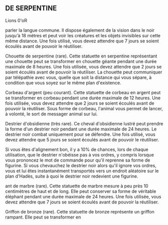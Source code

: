 ## DE SERPENTINE


Lions 0'oR

parler la langue commune. Il dispose également de la vision
dans le noir jusqu'à 18 mètres et peut voir les créatures et les
objets invisibles sur cette même distance. Une fois utilisé,
vous devez attendre que 7 jours se soient écoulés avant de
pouvoir le réutiliser.

Chouette de serpentine (rare). Cette statuette en
serpentine représentant une chouette peut se transformer en
chouette géante pendant une durée maximale de 8 heures.
Une fois utilisée, vous devez attendre que 2 jours se soient
écoulés avant de pouvoir la réutiliser. La chouette peut
communiquer par télépathie avec vous, quelle que soit la
distance qui vous sépare, à condition que vous soyez sur le
même plan d'existence.

Corbeau d'argent (peu courant). Cette statuette de
corbeau en argent peut se transformer en corbeau pendant
une durée maximale de 12 heures. Une fois utilisée, vous
devez attendre que 2 jours se soient écoulés avant de pouvoir
la réutiliser. Sous forme de corbeau, l'animal vous permet de
lancer, à volonté, le sort de messager animal sur lui.

Destrier d'obsidienne (très rare). Ce cheval d'obsidienne
lustré peut prendre la forme d'un destrier noir pendant une
durée maximale de 24 heures. Le destrier noir combat
uniquement pour se défendre. Une fois utilisé, vous devez
attendre que 5 jours se soient écoulés avant de pouvoir le
réutiliser.

Si vous êtes d'alignement bon, il y a 10% de chances,
lors de chaque utilisation, que le destrier n'obéisse pas à
vos ordres, y compris lorsque vous prononcez le mot de
commande pour qu'il reprenne sa forme de figurine. Si vous
chevauchez le destrier noir alors qu'il ignore vos ordres,
vous et lui êtes instantanément transportés vers un endroit
aléatoire sur le plan d'Hadès, suite à quoi le destrier noir
redevient une figurine.

ant de marbre (rare). Cette statuette de marbre
mesure à peu près 10 centimètres de haut et de long. Elle peut
conserver sa forme de véritable éléphant pendant une durée
maximale de 24 heures. Une fois utilisée, vous devez attendre
que 7 jours se soient écoulés avant de pouvoir la réutiliser.

Griffon de bronze (rare). Cette statuette de bronze
représente un griffon rampant. Elle peut se transformer en
